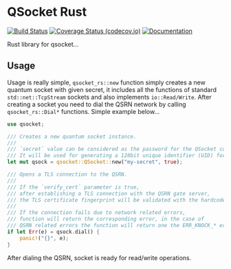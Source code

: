# QSocket Rust

[![Build Status](https://github.com/qsocket/qsocket-rs/actions/workflows/build.yml/badge.svg?branch=master)](https://github.com/qsocket/qsocket-rs/actions/workflows/build.yml?query=branch%3Amaster)
[![Coverage Status (codecov.io)](https://codecov.io/gh/qsocket/qsocket-rs/branch/main/graph/badge.svg)](https://codecov.io/gh/qsocket/qsocket/)
[![Documentation](https://docs.rs/qsocket/badge.svg)](https://docs.rs/qsocket/)

Rust library for qsocket...


## Usage
Usage is really simple, `qsocket_rs::new` function simply creates a new quantum socket with given secret, it includes all the functions of standard `std::net::TcpStream` sockets and also implements `io::Read/Write`. After creating a socket you need to dial the QSRN network by calling `qsocket_rs::Dial*` functions. Simple example below...
```rs
use qsocket;

/// Creates a new quantum socket instance.
///
/// `secret` value can be considered as the password for the QSocket connection,
/// It will be used for generating a 128bit unique identifier (UID) for the connection.
let mut qsock = qsocket::QSocket::new("my-secret", true);

/// Opens a TLS connection to the QSRN.
///
/// If the `verify_cert` parameter is true,
/// after establishing a TLS connection with the QSRN gate server,
/// the TLS certificate fingerprint will be validated with the hardcoded certificate fingerprint value `QSRN_CERT_FINGERPRINT`.
///
/// If the connection fails due to network related errors,
/// function will return the corresponding error, in the case of
/// QSRN related errors the function will return one the ERR_KNOCK_* errors.
if let Err(e) = qsock.dial() {           
    panic!("{}", e);
}
``` 

After dialing the QSRN, socket is ready for read/write operations.